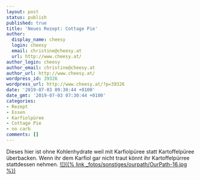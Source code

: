 ```yaml
---
layout: post
status: publish
published: true
title: 'Neues Rezept: Cottage Pie'
author:
  display_name: cheesy
  login: cheesy
  email: christine@cheesy.at
  url: http://www.cheesy.at/
author_login: cheesy
author_email: christine@cheesy.at
author_url: http://www.cheesy.at/
wordpress_id: 39326
wordpress_url: http://www.cheesy.at/?p=39326
date: '2019-07-03 09:30:44 +0100'
date_gmt: '2019-07-03 07:30:44 +0100'
categories:
- Rezept
- Essen
- Karfiolpüree
- Cottage Pie
- no carb
comments: []
---
```

Dieses hier ist ohne Kohlenhydrate weil mit Karfiolpüree statt Kartoffelpüree überbacken. Wenn ihr dem Karfiol gar nicht traut könnt ihr Kartoffelpürree stattdessen nehmen.
[![]({% link _fotos/sonstiges/ourpath/OurPath-16.jpg %})](http://www.cheesy.at/rezepte/hauptspeisen/fleisch/cottage-pie-no-carb/)
